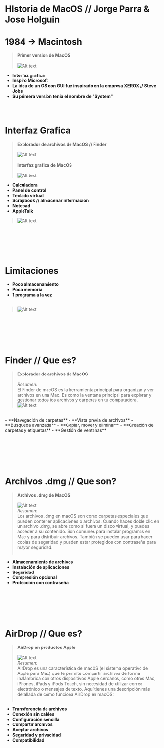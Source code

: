 # **HIstoria de MacOS // Jorge Parra & Jose Holguin**

# 1984 -> Macintosh
> **Primer version de MacOS**<br><br>
>![Alt text](imgMacOs/macintosh.png "a title")
- **Interfaz grafica**<br>
- **Inspiro Microsoft**<br>
- **La idea de un OS con GUI fue inspirado en la empresa XEROX // Steve Jobs**<br>
- **Su primera version tenia el nombre de "System"**<br>

<br><br> 

# Interfaz Grafica
> **Explorador de archivos de MacOS // Finder**<br><br>
>![Alt text](imgMacOs/finderSystem.png "a title")
> <br><br>**Interfaz grafica de MacOS**<br><br>
>![Alt text](imgMacOs/osGui.png "a title")

- **Calculadora**<br>
- **Panel de control**<br>
- **Teclado virtual**<br>
- **Scrapbook // almacenar informacion**<br>
- **Notepad**<br>
- **AppleTalk**<br>
>![Alt text](imgMacOs/appleTalk.png "a title")<br>
<br>

# <br><br>Limitaciones
- **Poco almacenamiento**<br>
- **Poca memoria**<br>
- **1 programa a la vez**<br><br>
>![Alt text](imgMacOs/disk.png "a title")<br>


# <br><br><br>Finder // Que es?<br>
> **Explorador de archivos de MacOS**<br><br>
> *Resumen:*<br>
> El Finder de macOS es la herramienta principal para organizar y ver archivos en una Mac. Es como la ventana principal para explorar y gestionar todos los archivos y carpetas en tu computadora.<br>
>![Alt text](imgMacOs/finderPic.png "a title")<br>
<br>
- **Navegación de carpetas**
- **Vista previa de archivos**
- **Búsqueda avanzada**
- **Copiar, mover y eliminar**
- **Creación de carpetas y etiquetas**
- **Gestión de ventanas**


# <br><br><br>Archivos .dmg // Que son?<br>
> **Archivos .dmg de MacOS**<br><br>
>![Alt text](imgMacOs/dmgFile.png "a title")<br>
> *Resumen:*<br>
> Los archivos .dmg en macOS son como carpetas especiales que pueden contener aplicaciones o archivos. Cuando haces doble clic en un archivo .dmg, se abre como si fuera un disco virtual, y puedes acceder a su contenido. Son comunes para instalar programas en Mac y para distribuir archivos. También se pueden usar para hacer copias de seguridad y pueden estar protegidos con contraseña para mayor seguridad.
<br><br>
- **Almacenamiento de archivos**
- **Instalación de aplicaciones**
- **Seguridad**
- **Compresión opcional**
- **Protección con contraseña**



# <br><br><br>AirDrop // Que es?<br>
> **AirDrop en productos Apple**<br><br>
>![Alt text](imgMacOs/airDrop.png "a title")<br>
> *Resumen:*<br>
> AirDrop es una característica de macOS (el sistema operativo de Apple para Mac) que te permite compartir archivos de forma inalámbrica con otros dispositivos Apple cercanos, como otros Mac, iPhones, iPads y iPods Touch, sin necesidad de utilizar correo electrónico o mensajes de texto. Aquí tienes una descripción más detallada de cómo funciona AirDrop en macOS:
<br><br>
- **Transferencia de archivos**
- **Conexión sin cables**
- **Configuración sencilla**
- **Compartir archivos**
- **Aceptar archivos**
- **Seguridad y privacidad**
- **Compatibilidad**
